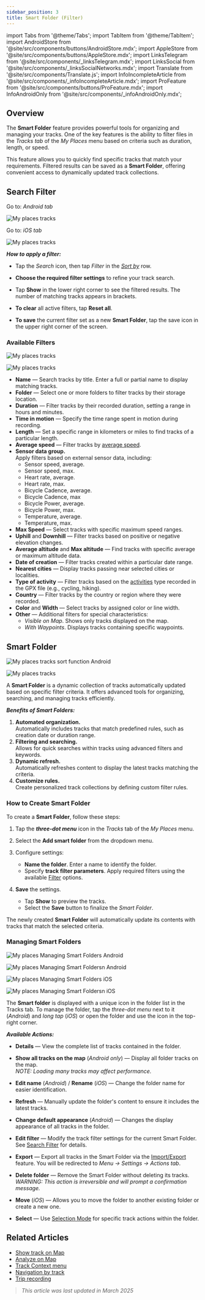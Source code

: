 ```yaml
---
sidebar_position: 3
title: Smart Folder (Filter)
---
```


import Tabs from '@theme/Tabs';
import TabItem from '@theme/TabItem';
import AndroidStore from '@site/src/components/buttons/AndroidStore.mdx';
import AppleStore from '@site/src/components/buttons/AppleStore.mdx';
import LinksTelegram from '@site/src/components/_linksTelegram.mdx';
import LinksSocial from '@site/src/components/_linksSocialNetworks.mdx';
import Translate from '@site/src/components/Translate.js';
import InfoIncompleteArticle from '@site/src/components/_infoIncompleteArticle.mdx';
import ProFeature from '@site/src/components/buttons/ProFeature.mdx';
import InfoAndroidOnly from '@site/src/components/_infoAndroidOnly.mdx';


## Overview

The **Smart Folder** feature provides powerful tools for organizing and managing your tracks. One of the key features is the ability to filter files in the *Tracks tab* of the *My Places* menu based on criteria such as duration, length, or speed.  

This feature allows you to quickly find specific tracks that match your requirements. Filtered results can be saved as a **Smart Folder**, offering convenient access to dynamically updated track collections.


## Search Filter

<Tabs groupId="operating-systems">

<TabItem value="android" label="Android">

Go to: *Android* *<Translate android="true" ids="shared_string_menu,shared_string_my_places,shared_string_gpx_files"/> tab*

![My places tracks](@site/static/img/personal/tracks/my_places_tracks_filter_2_andr.png)

</TabItem>

<TabItem value="ios" label="iOS">

Go to: *iOS* *<Translate ios="true" ids="shared_string_menu,shared_string_my_places,shared_string_gpx_tracks"/> tab*

![My places tracks](@site/static/img/personal/tracks/my_places_tracks_filter_ios.png)

</TabItem>

</Tabs>

***How to apply a filter:***

- Tap the *Search* icon, then tap *Filter* in the [*Sort by*](./manage-tracks.md#sort-by) row.

- **Choose the required filter settings** to refine your track search.

- Tap **Show** in the lower right corner to see the filtered results. The number of matching tracks appears in brackets.

- **To clear** all active filters, tap **Reset all**.

- **To save** the current filter set as a new **Smart Folder**, tap the save icon in the upper right corner of the screen.


### Available Filters

<Tabs groupId="operating-systems">

<TabItem value="android" label="Android">

![My places tracks](@site/static/img/personal/tracks/my_places_tracks_filter_andr.png)

</TabItem>

<TabItem value="ios" label="iOS">

![My places tracks](@site/static/img/personal/tracks/my_places_tracks_filter_2_ios.png)

</TabItem>

</Tabs>

- **Name** — Search tracks by title. Enter a full or partial name to display matching tracks.
- **Folder** — Select one or more folders to filter tracks by their storage location.
- **Duration** — Filter tracks by their recorded duration, setting a range in hours and minutes.
- **Time in motion** — Specify the time range spent in motion during recording.
- **Length** — Set a specific range in kilometers or miles to find tracks of a particular length.
- **Average speed** — Filter tracks by [average speed](../../widgets/info-widgets.md#average-speed).
- **Sensor data group.**  
    Apply filters based on external sensor data, including:
    - Sensor speed, average.
    - Sensor speed, max.
    - Heart rate, average.
    - Heart rate, max.
    - Bicycle Cadence, average.
    - Bicycle Cadence, max
    - Bicycle Power, average.
    - Bicycle Power, max.
    - Temperature, average.
    - Temperature, max.
- **Max Speed** — Select tracks with specific maximum speed ranges.
- **Uphill** and **Downhill** — Filter tracks based on positive or negative elevation changes.
- **Average altitude** and **Max altitude** — Find tracks with specific average or maximum altitude data.
- **Date of creation** — Filter tracks created within a particular date range.
- **Nearest cities** — Display tracks passing near selected cities or localities.
- **Type of activity** — Filter tracks based on the [activities](../../map/tracks/track-context-menu.md#track-information-activity) type recorded in the GPX file (e.g., cycling, hiking).
- **Country** — Filter tracks by the country or region where they were recorded.
- **Color** and **Width** — Select tracks by assigned color or line width.
- **Other** — Additional filters for special characteristics:
    - *Visible on Map*. Shows only tracks displayed on the map.
    - *With Waypoints*. Displays tracks containing specific waypoints.


## Smart Folder

<Tabs groupId="operating-systems">

<TabItem value="android" label="Android">

![My places tracks sort function Android](@site/static/img/personal/tracks/my_places_smart_folder_andr.png)

</TabItem>

<TabItem value="ios" label="iOS">

![My places tracks](@site/static/img/personal/tracks/my_places_smart_folder_ios.png)

</TabItem>

</Tabs>

A **Smart Folder** is a dynamic collection of tracks automatically updated based on specific filter criteria. It offers advanced tools for organizing, searching, and managing tracks efficiently.  

***Benefits of Smart Folders:***

1. **Automated organization.**  
    Automatically includes tracks that match predefined rules, such as creation date or duration range.
2. **Filtering and searching.**  
    Allows for quick searches within tracks using advanced filters and keywords.
3. **Dynamic refresh.**  
    Automatically refreshes content to display the latest tracks matching the criteria.
4. **Customize rules.**  
    Create personalized track collections by defining custom filter rules.


### How to Create Smart Folder

To create a **Smart Folder**, follow these steps:

1. Tap the ***three-dot menu*** icon in the *Tracks* tab of the *My Places* menu.

2. Select the **Add smart folder** from the dropdown menu.

3. Configure settings:
   - **Name the folder**. Enter a name to identify the folder.
   - Specify **track filter parameters**. Apply required filters using the available [Filter](#available-filters) options.

4. **Save** the settings.
    - Tap **Show** to preview the tracks.
    - Select the **Save** button to finalize the *Smart Folder*.

The newly created **Smart Folder** will automatically update its contents with tracks that match the selected criteria.


### Managing Smart Folders

<Tabs groupId="operating-systems">

<TabItem value="android" label="Android">

![My places Managing Smart Folders Android](@site/static/img/personal/tracks/my_places_smart_folder_2-1_andr.png)

![My places Managing Smart Foldersn Android](@site/static/img/personal/tracks/my_places_smart_folder_3_andr.png)

</TabItem>

<TabItem value="ios" label="iOS">

![My places Managing Smart Folders iOS](@site/static/img/personal/tracks/folder_menu_2_ios.png)

![My places Managing Smart Foldersn iOS](@site/static/img/personal/tracks/my_places_smart_folder_2_ios.png)

</TabItem>

</Tabs>

The **Smart folder** is displayed with a unique icon in the folder list in the Tracks tab. To manage the folder, tap the *three-dot menu* next to it (*Android*) and *long tap* (*iOS*) or open the folder and use the icon in the top-right corner.

***Available Actions:***

- **Details** — View the complete list of tracks contained in the folder.

- **Show all tracks on the map** (*Android only*) — Display all folder tracks on the map.  
    *NOTE: Loading many tracks may affect performance.*

- **Edit name** (*Android*) / **Rename** (*iOS*) — Change the folder name for easier identification.

- **Refresh** — Manually update the folder's content to ensure it includes the latest tracks.

- **Change default appearance** (*Android*) — Changes the display appearance of all tracks in the folder.

- **Edit filter** — Modify the track filter settings for the current Smart Folder. See [Search Filter](#search-filter) for details.

- **Export** — Export all tracks in the Smart Folder via the [Import/Export](../../personal/import-export.md) feature. You will be redirected to *Menu → Settings → Actions tab*.

- **Delete folder** — Remove the Smart Folder without deleting its tracks.  
    *WARNING: This action is irreversible and will prompt a confirmation message.*

- **Move** (*iOS*) — Allows you to move the folder to another existing folder or create a new one.

- **Select** — Use [Selection Mode](./manage-tracks.md#selection-mode) for specific track actions within the folder.


## Related Articles

- [Show track on Map](../../map/tracks/index.md)
- [Analyze on Map](../../map/tracks/index.md#analyze-track-on-map)
- [Track Context menu](../../map/tracks/track-context-menu.md)
- [Navigation by track](../../navigation/setup/gpx-navigation.md)
- [Trip recording](../../plugins/trip-recording.md)

> *This article was last updated in March 2025*
